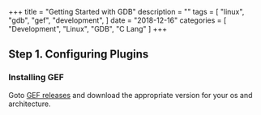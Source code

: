 +++
title = "Getting Started with GDB"
description = ""
tags = [
    "linux",
    "gdb",
    "gef",
    "development",
]
date = "2018-12-16"
categories = [
    "Development",
    "Linux",
    "GDB",
    "C Lang"
]
+++

## Step 1. Configuring Plugins

### Installing GEF
Goto [GEF releases](https://github.com/hugsy/gef) and download the
appropriate version for your os and architecture.